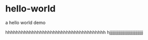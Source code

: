 # hello-world
a hello world demo

hhhhhhhhhhhhhhhhhhhhhhhhhhhhhhhhhhhhhh
hjjjjjjjjjjjjjjjjjjjjjjjjjjjjjjj


